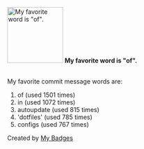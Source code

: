<img src="https://my-badges.github.io/my-badges/favorite-word.png" alt="My favorite word is &quot;of&quot;." title="My favorite word is &quot;of&quot;." width="128">
<strong>My favorite word is &quot;of&quot;.</strong>
<br><br>

My favorite commit message words are:

1. of (used 1501 times)
2. in (used 1072 times)
3. autoupdate (used 815 times)
4. 'dotfiles' (used 785 times)
5. configs (used 767 times)


Created by <a href="https://github.com/my-badges/my-badges">My Badges</a>